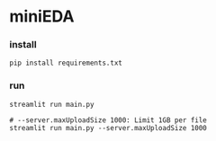 # miniEDA

### install
```
pip install requirements.txt
```
### run
```
streamlit run main.py

# --server.maxUploadSize 1000: Limit 1GB per file
streamlit run main.py --server.maxUploadSize 1000
```